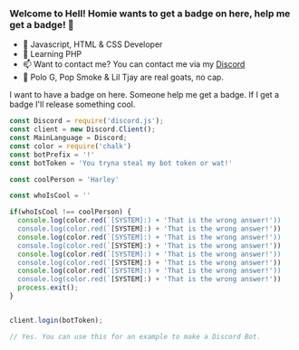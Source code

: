 ### Welcome to Hell! Homie wants to get a badge on here, help me get a badge! 👋
- 🔭 Javascript, HTML & CSS Developer
- 🌱 Learning PHP
- 📫 Want to contact me? You can contact me via my [Discord](https://discord.gg/ksv9GaZJ74)
- 🎵 Polo G, Pop Smoke & Lil Tjay are real goats, no cap.


I want to have a badge on here. Someone help me get a badge. If I get a badge I'll release something cool.

```js
const Discord = require('discord.js');
const client = new Discord.Client();
const MainLanguage = Discord; 
const color = require('chalk')
const botPrefix = '!'
const botToken = 'You tryna steal my bot token or wat!'

const coolPerson = 'Harley'

const whoIsCool = ''

if(whoIsCool !== coolPerson) {
  console.log(color.red(`[SYSTEM]:) + 'That is the wrong answer!'))
  console.log(color.red(`[SYSTEM]:) + 'That is the wrong answer!'))
  console.log(color.red(`[SYSTEM]:) + 'That is the wrong answer!'))
  console.log(color.red(`[SYSTEM]:) + 'That is the wrong answer!'))
  console.log(color.red(`[SYSTEM]:) + 'That is the wrong answer!'))
  console.log(color.red(`[SYSTEM]:) + 'That is the wrong answer!'))
  console.log(color.red(`[SYSTEM]:) + 'That is the wrong answer!'))
  console.log(color.red(`[SYSTEM]:) + 'That is the wrong answer!'))
  process.exit();
}


client.login(botToken);

// Yes. You can use this for an example to make a Discord Bot.

